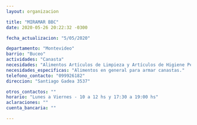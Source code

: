 ```yaml
---
layout: organizacion

title: "MIRAMAR BBC"
date: 2020-05-26 20:22:32 -0300

fecha_actualizacion: "5/05/2020"

departamento: "Montevideo"
barrio: "Buceo"
actividades: "Canasta"
necesidades: "Alimentos Artículos de Limpieza y Artículos de Higiene Personal"
necesidades_especificas: "Alimentos en general para armar canastas."
telefono_contacto: "099926182"
direccion: "Santiago Gadea 3537"

otros_contactos: ""
horario: "Lunes a Viernes - 10 a 12 hs y 17:30 a 19:00 hs"
aclaraciones: ""
cuenta_bancaria: ""

---
```

